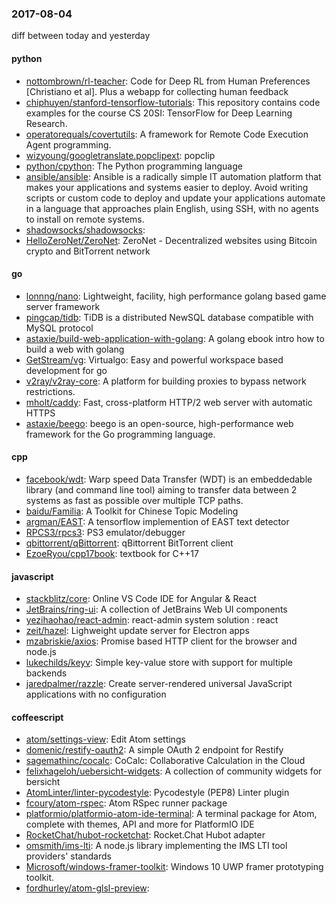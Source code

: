### 2017-08-04
diff between today and yesterday

#### python
* [nottombrown/rl-teacher](https://github.com/nottombrown/rl-teacher): Code for Deep RL from Human Preferences [Christiano et al]. Plus a webapp for collecting human feedback
* [chiphuyen/stanford-tensorflow-tutorials](https://github.com/chiphuyen/stanford-tensorflow-tutorials): This repository contains code examples for the course CS 20SI: TensorFlow for Deep Learning Research.
* [operatorequals/covertutils](https://github.com/operatorequals/covertutils): A framework for Remote Code Execution Agent programming.
* [wizyoung/googletranslate.popclipext](https://github.com/wizyoung/googletranslate.popclipext): popclip
* [python/cpython](https://github.com/python/cpython): The Python programming language
* [ansible/ansible](https://github.com/ansible/ansible): Ansible is a radically simple IT automation platform that makes your applications and systems easier to deploy. Avoid writing scripts or custom code to deploy and update your applications automate in a language that approaches plain English, using SSH, with no agents to install on remote systems.
* [shadowsocks/shadowsocks](https://github.com/shadowsocks/shadowsocks): 
* [HelloZeroNet/ZeroNet](https://github.com/HelloZeroNet/ZeroNet): ZeroNet - Decentralized websites using Bitcoin crypto and BitTorrent network

#### go
* [lonnng/nano](https://github.com/lonnng/nano): Lightweight, facility, high performance golang based game server framework
* [pingcap/tidb](https://github.com/pingcap/tidb): TiDB is a distributed NewSQL database compatible with MySQL protocol
* [astaxie/build-web-application-with-golang](https://github.com/astaxie/build-web-application-with-golang): A golang ebook intro how to build a web with golang
* [GetStream/vg](https://github.com/GetStream/vg): Virtualgo: Easy and powerful workspace based development for go
* [v2ray/v2ray-core](https://github.com/v2ray/v2ray-core): A platform for building proxies to bypass network restrictions.
* [mholt/caddy](https://github.com/mholt/caddy): Fast, cross-platform HTTP/2 web server with automatic HTTPS
* [astaxie/beego](https://github.com/astaxie/beego): beego is an open-source, high-performance web framework for the Go programming language.

#### cpp
* [facebook/wdt](https://github.com/facebook/wdt): Warp speed Data Transfer (WDT) is an embeddedable library (and command line tool) aiming to transfer data between 2 systems as fast as possible over multiple TCP paths.
* [baidu/Familia](https://github.com/baidu/Familia): A Toolkit for Chinese Topic Modeling
* [argman/EAST](https://github.com/argman/EAST): A tensorflow implemention of EAST text detector
* [RPCS3/rpcs3](https://github.com/RPCS3/rpcs3): PS3 emulator/debugger
* [qbittorrent/qBittorrent](https://github.com/qbittorrent/qBittorrent): qBittorrent BitTorrent client
* [EzoeRyou/cpp17book](https://github.com/EzoeRyou/cpp17book): textbook for C++17

#### javascript
* [stackblitz/core](https://github.com/stackblitz/core): Online VS Code IDE for Angular & React
* [JetBrains/ring-ui](https://github.com/JetBrains/ring-ui): A collection of JetBrains Web UI components
* [yezihaohao/react-admin](https://github.com/yezihaohao/react-admin): react-admin system solution : react 
* [zeit/hazel](https://github.com/zeit/hazel): Lighweight update server for Electron apps
* [mzabriskie/axios](https://github.com/mzabriskie/axios): Promise based HTTP client for the browser and node.js
* [lukechilds/keyv](https://github.com/lukechilds/keyv): Simple key-value store with support for multiple backends
* [jaredpalmer/razzle](https://github.com/jaredpalmer/razzle): Create server-rendered universal JavaScript applications with no configuration

#### coffeescript
* [atom/settings-view](https://github.com/atom/settings-view): Edit Atom settings
* [domenic/restify-oauth2](https://github.com/domenic/restify-oauth2): A simple OAuth 2 endpoint for Restify
* [sagemathinc/cocalc](https://github.com/sagemathinc/cocalc): CoCalc: Collaborative Calculation in the Cloud
* [felixhageloh/uebersicht-widgets](https://github.com/felixhageloh/uebersicht-widgets): A collection of community widgets for bersicht
* [AtomLinter/linter-pycodestyle](https://github.com/AtomLinter/linter-pycodestyle): Pycodestyle (PEP8) Linter plugin
* [fcoury/atom-rspec](https://github.com/fcoury/atom-rspec): Atom RSpec runner package
* [platformio/platformio-atom-ide-terminal](https://github.com/platformio/platformio-atom-ide-terminal): A terminal package for Atom, complete with themes, API and more for PlatformIO IDE
* [RocketChat/hubot-rocketchat](https://github.com/RocketChat/hubot-rocketchat): Rocket.Chat Hubot adapter
* [omsmith/ims-lti](https://github.com/omsmith/ims-lti): A node.js library implementing the IMS LTI tool providers' standards
* [Microsoft/windows-framer-toolkit](https://github.com/Microsoft/windows-framer-toolkit): Windows 10 UWP framer prototyping toolkit.
* [fordhurley/atom-glsl-preview](https://github.com/fordhurley/atom-glsl-preview): 
